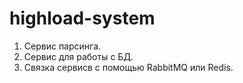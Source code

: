 # highload-system
1. Сервис парсинга.
2. Сервис для работы с БД.
3. Связка сервисв с помощью RabbitMQ или Redis.